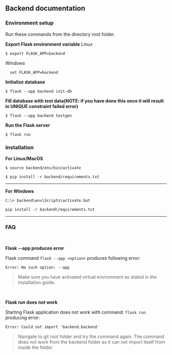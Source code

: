 ## Backend documentation

### Environment setup

Run these commands from the directory root folder.

**Export Flask environment variable**
*Linux*
```shell
$ export FLASK_APP=backend
```
*Windows*
```shell
  set FLASK_APP=backend
```
**Initialize database**

```shell
$ flask --app backend init-db
```

**Fill database with test data(NOTE: if you have done this once it will result in UNIQUE constraint failed error)**

```shell
$ flask --app backend testgen
```

**Run the Flask server**

```shell
$ flask run
```

### Installation

**For Linux/MacOS**

```shell
$ source backend/env/bin/activate
```

```shell
$ pip install -r backend/requirements.txt
```

---

**For Windows**

```shell
C:\> backend\env\Scripts\activate.bat
```

```shell
pip install -r backend\requirements.txt
```

***

### FAQ

<br>

**Flask --app produces error**

Flask command `flask --app <option>` produces following error:

```shell
Error: No such option: --app
```

> Make sure you have activated virtual environment as stated in the Installation guide.

<br>

**Flask run does not work**

Starting Flask application does not work with command:
`flask run` producing error:

```shell
Error: Could not import 'backend.backend'
```

> Navigate to git root folder and try the command again. The command does not work from the backend folder as it can not import itself from inside the folder.
